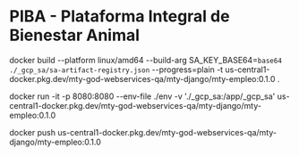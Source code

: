 # PIBA - Plataforma Integral de Bienestar Animal


docker build --platform linux/amd64 --build-arg SA_KEY_BASE64=`base64 ./_gcp_sa/sa-artifact-registry.json` --progress=plain -t us-central1-docker.pkg.dev/mty-god-webservices-qa/mty-django/mty-empleo:0.1.0 .

docker run -it -p 8080:8080 --env-file ./env -v './_gcp_sa:/app/_gcp_sa' us-central1-docker.pkg.dev/mty-god-webservices-qa/mty-django/mty-empleo:0.1.0

docker push us-central1-docker.pkg.dev/mty-god-webservices-qa/mty-django/mty-empleo:0.1.0